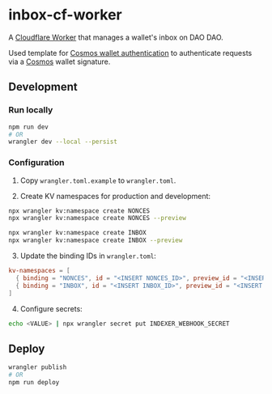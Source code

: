 # inbox-cf-worker

A [Cloudflare Worker](https://workers.cloudflare.com/) that manages a wallet's
inbox on DAO DAO.

Used template for [Cosmos wallet
authentication](https://github.com/NoahSaso/cloudflare-worker-cosmos-auth) to
authenticate requests via a [Cosmos](https://cosmos.network) wallet signature.

## Development

### Run locally

```sh
npm run dev
# OR
wrangler dev --local --persist
```

### Configuration

1. Copy `wrangler.toml.example` to `wrangler.toml`.

2. Create KV namespaces for production and development:

```sh
npx wrangler kv:namespace create NONCES
npx wrangler kv:namespace create NONCES --preview

npx wrangler kv:namespace create INBOX
npx wrangler kv:namespace create INBOX --preview
```

3. Update the binding IDs in `wrangler.toml`:

```toml
kv-namespaces = [
  { binding = "NONCES", id = "<INSERT NONCES_ID>", preview_id = "<INSERT NONCES_PREVIEW_ID>" },
  { binding = "INBOX", id = "<INSERT INBOX_ID>", preview_id = "<INSERT INBOX_PREVIEW_ID>" },
]
```

4. Configure secrets:

```sh
echo <VALUE> | npx wrangler secret put INDEXER_WEBHOOK_SECRET
```

## Deploy

```sh
wrangler publish
# OR
npm run deploy
```
